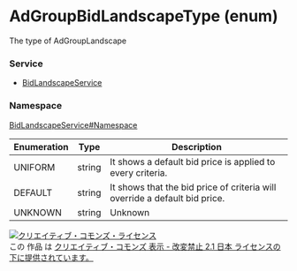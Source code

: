 # AdGroupBidLandscapeType (enum)
The type of AdGroupLandscape
### Service
+ [BidLandscapeService](../../services/BidLandscapeService.md)

### Namespace
[BidLandscapeService#Namespace](../../services/BidLandscapeService.md#namespace)

| Enumeration | Type | Description |
|---|---|---|
| UNIFORM| string| It shows a default bid price is applied to every criteria.  |
| DEFAULT| string| It shows that the bid price of criteria will override a default bid price. |
| UNKNOWN| string| Unknown |

<a rel="license" href="http://creativecommons.org/licenses/by-nd/2.1/jp/"><img alt="クリエイティブ・コモンズ・ライセンス" style="border-width:0" src="https://i.creativecommons.org/l/by-nd/2.1/jp/88x31.png" /></a><br />この 作品 は <a rel="license" href="http://creativecommons.org/licenses/by-nd/2.1/jp/">クリエイティブ・コモンズ 表示 - 改変禁止 2.1 日本 ライセンスの下に提供されています。</a>
